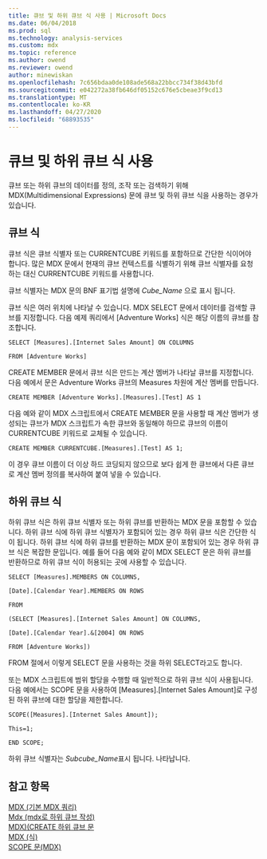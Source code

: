 ```yaml
---
title: 큐브 및 하위 큐브 식 사용 | Microsoft Docs
ms.date: 06/04/2018
ms.prod: sql
ms.technology: analysis-services
ms.custom: mdx
ms.topic: reference
ms.author: owend
ms.reviewer: owend
author: minewiskan
ms.openlocfilehash: 7c656bdaa0de108ade568a22bbcc734f38d43bfd
ms.sourcegitcommit: e042272a38fb646df05152c676e5cbeae3f9cd13
ms.translationtype: MT
ms.contentlocale: ko-KR
ms.lasthandoff: 04/27/2020
ms.locfileid: "68893535"
---
```

# <a name="using-cube-and-subcube-expressions"></a>큐브 및 하위 큐브 식 사용


  큐브 또는 하위 큐브의 데이터를 정의, 조작 또는 검색하기 위해 MDX(Multidimensional Expressions) 문에 큐브 및 하위 큐브 식을 사용하는 경우가 있습니다.  
  
## <a name="cube-expressions"></a>큐브 식  
 큐브 식은 큐브 식별자 또는 CURRENTCUBE 키워드를 포함하므로 간단한 식이어야 합니다. 많은 MDX 문에서 현재의 큐브 컨텍스트를 식별하기 위해 큐브 식별자를 요청하는 대신 CURRENTCUBE 키워드를 사용합니다.  
  
 큐브 식별자는 MDX 문의 BNF 표기법 설명에 *Cube_Name* 으로 표시 됩니다.  
  
 큐브 식은 여러 위치에 나타날 수 있습니다. MDX SELECT 문에서 데이터를 검색할 큐브를 지정합니다. 다음 예제 쿼리에서 [Adventure Works] 식은 해당 이름의 큐브를 참조합니다.  
  
 `SELECT [Measures].[Internet Sales Amount] ON COLUMNS`  
  
 `FROM [Adventure Works]`  
  
 CREATE MEMBER 문에서 큐브 식은 만드는 계산 멤버가 나타날 큐브를 지정합니다. 다음 예에서 문은 Adventure Works 큐브의 Measures 차원에 계산 멤버를 만듭니다.  
  
 `CREATE MEMBER [Adventure Works].[Measures].[Test] AS 1`  
  
 다음 예와 같이 MDX 스크립트에서 CREATE MEMBER 문을 사용할 때 계산 멤버가 생성되는 큐브가 MDX 스크립트가 속한 큐브와 동일해야 하므로 큐브의 이름이 CURRENTCUBE 키워드로 교체될 수 있습니다.  
  
 `CREATE MEMBER CURRENTCUBE.[Measures].[Test] AS 1;`  
  
 이 경우 큐브 이름이 더 이상 하드 코딩되지 않으므로 보다 쉽게 한 큐브에서 다른 큐브로 계산 멤버 정의를 복사하여 붙여 넣을 수 있습니다.  
  
## <a name="subcube-expressions"></a>하위 큐브 식  
 하위 큐브 식은 하위 큐브 식별자 또는 하위 큐브를 반환하는 MDX 문을 포함할 수 있습니다. 하위 큐브 식에 하위 큐브 식별자가 포함되어 있는 경우 하위 큐브 식은 간단한 식이 됩니다. 하위 큐브 식에 하위 큐브를 반환하는 MDX 문이 포함되어 있는 경우 하위 큐브 식은 복잡한 문입니다. 예를 들어 다음 예와 같이 MDX SELECT 문은 하위 큐브를 반환하므로 하위 큐브 식이 허용되는 곳에 사용할 수 있습니다.  
  
 `SELECT [Measures].MEMBERS ON COLUMNS,`  
  
 `[Date].[Calendar Year].MEMBERS ON ROWS`  
  
 `FROM`  
  
 `(SELECT [Measures].[Internet Sales Amount] ON COLUMNS,`  
  
 `[Date].[Calendar Year].&[2004] ON ROWS`  
  
 `FROM [Adventure Works])`  
  
 FROM 절에서 이렇게 SELECT 문을 사용하는 것을 하위 SELECT라고도 합니다.  
  
 또는 MDX 스크립트에 범위 할당을 수행할 때 일반적으로 하위 큐브 식이 사용됩니다. 다음 예에서는 SCOPE 문을 사용하여 [Measures].[Internet Sales Amount]로 구성된 하위 큐브에 대한 할당을 제한합니다.  
  
 `SCOPE([Measures].[Internet Sales Amount]);`  
  
 `This=1;`  
  
 `END SCOPE;`  
  
 하위 큐브 식별자는 *Subcube_Name*표시 됩니다. 나타납니다.  
  
## <a name="see-also"></a>참고 항목  
 [MDX &#40;기본 MDX 쿼리&#41;](https://docs.microsoft.com/analysis-services/multidimensional-models/mdx/mdx-query-the-basic-query)   
 [Mdx &#40;mdx로 하위 큐브 작성&#41;](https://docs.microsoft.com/analysis-services/multidimensional-models/mdx/building-subcubes-in-mdx-mdx)   
 [MDX&#41;&#40;CREATE 하위 큐브 문](../mdx/mdx-data-definition-create-subcube.md)   
 [MDX &#40;식&#41;](../mdx/expressions-mdx.md)   
 [SCOPE 문&#40;MDX&#41;](../mdx/mdx-scripting-scope.md)  
  
  
